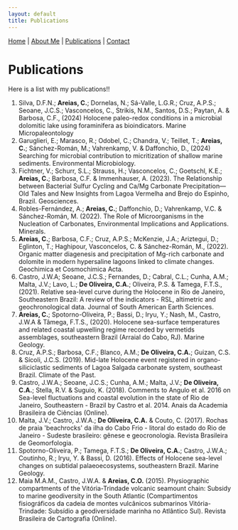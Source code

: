 ```yaml
---
layout: default
title: Publications
---
```

[Home](./index.md) | [About Me](./about.md) | [Publications](./Publications.md) | [Contact](./contact.md)

# Publications

Here is a list with my publications!!

1. Silva, D.F.N.; **Areias, C.**; Dornelas, N.; Sá-Valle, L.G.R.; Cruz, A.P.S.; Seoane, J.C.S.; Vasconcelos, C., Strikis, N.M., Santos, D.S.; Paytan, A. & Barbosa, C.F., (2024) Holocene paleo-redox conditions in a microbial dolomitic lake using foraminifera as bioindicators. Marine Micropaleontology
2. Garuglieri, E.; Marasco, R.; Odobel, C.; Chandra, V.; Teillet, T.; **Areias, C.**; Sánchez-Román, M.; Vahrenkamp, V. & Daffonchio, D., (2024) Searching for microbial contribution to micritization of shallow marine sediments. Environmental Microbiology.
3. Fichtner, V.; Schurr, S.L.; Strauss, H.; Vasconcelos, C.; Goetschl, K.E.; **Areias, C.**; Barbosa, C.F. & Immenhauser, A. (2023). The Relationship between Bacterial Sulfur Cycling and Ca/Mg Carbonate Precipitation—Old Tales and New Insights from Lagoa Vermelha and Brejo do Espinho, Brazil. Geosciences.
4. Robles-Fernández, A.; **Areias, C.**; Daffonchio, D.; Vahrenkamp, V.C. & Sánchez-Román, M. (2022). The Role of Microorganisms in the Nucleation of Carbonates, Environmental Implications and Applications. Minerals.
5. **Areias, C.**; Barbosa, C.F.; Cruz, A.P.S.; McKenzie, J.A.; Ariztegui, D.; Eglinton, T.; Haghipour, Vasconcelos, C. & Sánchez-Román, M., (2022). Organic matter diagenesis and precipitation of Mg-rich carbonate and dolomite in modern hypersaline lagoons linked to climate changes. Geochimica et Cosmochimica Acta.
6. Castro, J.W.A; Seoane, J.C.S.; Fernandes, D.; Cabral, C.L.; Cunha, A.M.; Malta, J.V.; Lavo, L.; **De Oliveira, C.A.**; Oliveira, P.S. & Tamega, F.T.S., (2021). Relative sea-level curve during the Holocene in Rio de Janeiro, Southeastern Brazil: A review of the indicators - RSL, altimetric and geochronological data. Journal of South American Earth Sciences.
7. **Areias, C.**; Spotorno-Oliveira, P.; Bassi, D.; Iryu, Y.; Nash, M., Castro, J.W.A & Tâmega, F.T.S., (2020). Holocene sea-surface temperatures and related coastal upwelling regime recorded by vermetids assemblages, southeastern Brazil (Arraial do Cabo, RJ). Marine Geology.
8. Cruz, A.P.S.; Barbosa, C.F.; Blanco, A.M.; **De Oliveira, C.A.**; Guizan, C.S. & Sícoli, J.C.S. (2019). Mid-late Holocene event registered in organo-siliciclastic sediments of Lagoa Salgada carbonate system, southeast Brazil. Climate of the Past.
9. Castro, J.W.A.; Seoane, J.C.S.; Cunha, A.M.; Malta, J.V.; **De Oliveira, C.A.**; Stella, R.V. & Suguio, K. (2018). Comments to Angulo et al. 2016 on Sea-level fluctuations and coastal evolution in the state of Rio de Janeiro, Southeastern - Brazil by Castro et al. 2014. Anais da Academia Brasileira de Ciências (Online).
10. Malta, J.V.; Castro, J.W.A.; **De Oliveira, C.A.** & Couto, C. (2017). Rochas de praia 'beachrocks' da ilha do Cabo Frio - litoral do estado do Rio de Janeiro - Sudeste brasileiro: gênese e geocronologia. Revista Brasileira de Geomorfologia.
11. Spotorno-Oliveira, P.; Tamega, F.T.S.; **De Oliveira, C.A.**; Castro, J.W.A.; Coutinho, R.; Iryu, Y. & Bassi, D. (2016). Effects of Holocene sea-level changes on subtidal palaeoecosystems, southeastern Brazil. Marine Geology.
12. Maia M.A.M., Castro, J.W.A. & **Areias, C.O.** (2015). Physiographic compartments of the Vitória-Trindade volcanic seamount chain: Subsidy to marine geodiversity in the South Atlantic (Compartimentos fisiográficos da cadeia de montes vulcânicos submarinos Vitória-Trindade: Subsídio a geodiversidade marinha no Atlântico Sul). Revista Brasileira de Cartografia (Online).
